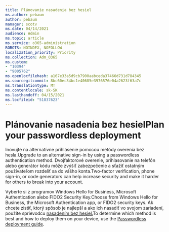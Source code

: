 ```yaml
---
title: Plánovanie nasadenia bez hesiel
ms.author: pebaum
author: pebaum
manager: scotv
ms.date: 04/14/2021
audience: Admin
ms.topic: article
ms.service: o365-administration
ROBOTS: NOINDEX, NOFOLLOW
localization_priority: Priority
ms.collection: Adm_O365
ms.custom:
- "10394"
- "9005762"
ms.openlocfilehash: a167e33a5d9cb7900aabceda37466d731d784345
ms.sourcegitcommit: 8bc60ec34bc1e40685e3976576e04a2623f63a7c
ms.translationtype: MT
ms.contentlocale: sk-SK
ms.lasthandoff: 04/15/2021
ms.locfileid: "51837623"
---
```

# <a name="plan-your-passwordless-deployment"></a><span data-ttu-id="ab1ae-102">Plánovanie nasadenia bez hesiel</span><span class="sxs-lookup"><span data-stu-id="ab1ae-102">Plan your passwordless deployment</span></span>

<span data-ttu-id="ab1ae-103">Inovujte na alternatívne prihlásenie pomocou metódy overenia bez hesla.</span><span class="sxs-lookup"><span data-stu-id="ab1ae-103">Upgrade to an alternative sign-in by using a passwordless authentication method.</span></span> <span data-ttu-id="ab1ae-104">Dvojfaktorové overenie, prihlasovanie na telefón alebo generátor kódu môže zvýšiť zabezpečenie a sťažiť ostatným používateľom rozdeliť sa do vášho konta.</span><span class="sxs-lookup"><span data-stu-id="ab1ae-104">Two-factor verification, phone sign-in, or code generators can help increase security and make it harder for others to break into your account.</span></span> 

<span data-ttu-id="ab1ae-105">Vyberte si z programov Windows Hello for Business, Microsoft Authentication alebo FIDO2 Security Key.</span><span class="sxs-lookup"><span data-stu-id="ab1ae-105">Choose from Windows Hello for Business, the Microsoft Authentication app, or FIDO2 security keys.</span></span> <span data-ttu-id="ab1ae-106">Ak chcete zistiť, ktorý spôsob je najlepší a ako ich nasadiť vo svojom zariadení, použite sprievodcu [nasadením bez hesiel.](https://admin.microsoft.com/adminportal/home?#/modernonboarding/passwordlesssetup)</span><span class="sxs-lookup"><span data-stu-id="ab1ae-106">To determine which method is best and how to deploy them on your device, use the [Passwordless deployment guide](https://admin.microsoft.com/adminportal/home?#/modernonboarding/passwordlesssetup).</span></span> 

